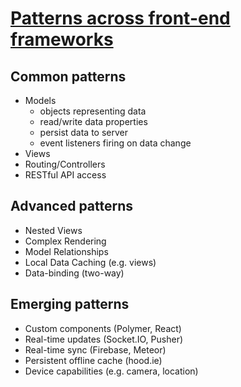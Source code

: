 # [Patterns across front-end frameworks](https://www.youtube.com/watch?v=Bp3Jy177NvU)

## Common patterns

* Models
  * objects representing data
  * read/write data properties
  * persist data to server
  * event listeners firing on data change
* Views
* Routing/Controllers
* RESTful API access

## Advanced patterns

* Nested Views
* Complex Rendering
* Model Relationships
* Local Data Caching (e.g. views)
* Data-binding (two-way)

## Emerging patterns

* Custom components (Polymer, React)
* Real-time updates (Socket.IO, Pusher)
* Real-time sync (Firebase, Meteor)
* Persistent offline cache (hood.ie)
* Device capabilities (e.g. camera, location)

